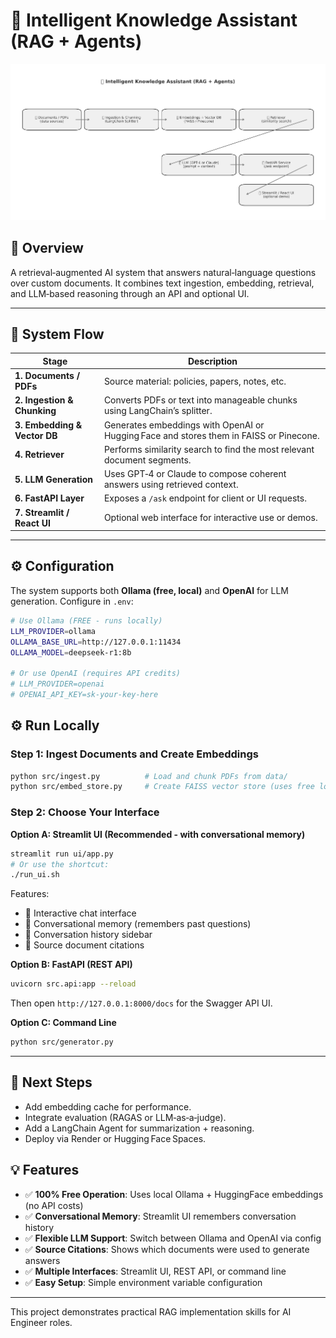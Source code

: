 # 🧠 Intelligent Knowledge Assistant (RAG + Agents)

![RAG Architecture Diagram](rag_architecture_diagram.png)

## 📘 Overview
A retrieval‑augmented AI system that answers natural‑language questions over custom documents. It combines text ingestion, embedding, retrieval, and LLM‑based reasoning through an API and optional UI.

---

## 🧩 System Flow
| Stage | Description |
|--------|--------------|
| **1. Documents / PDFs** | Source material: policies, papers, notes, etc.  |
| **2. Ingestion & Chunking** | Converts PDFs or text into manageable chunks using LangChain’s splitter. |
| **3. Embedding & Vector DB** | Generates embeddings with OpenAI or Hugging Face and stores them in FAISS or Pinecone. |
| **4. Retriever** | Performs similarity search to find the most relevant document segments. |
| **5. LLM Generation** | Uses GPT‑4 or Claude to compose coherent answers using retrieved context. |
| **6. FastAPI Layer** | Exposes a `/ask` endpoint for client or UI requests. |
| **7. Streamlit / React UI** | Optional web interface for interactive use or demos. |

---

## ⚙️ Configuration

The system supports both **Ollama (free, local)** and **OpenAI** for LLM generation. Configure in `.env`:

```bash
# Use Ollama (FREE - runs locally)
LLM_PROVIDER=ollama
OLLAMA_BASE_URL=http://127.0.0.1:11434
OLLAMA_MODEL=deepseek-r1:8b

# Or use OpenAI (requires API credits)
# LLM_PROVIDER=openai
# OPENAI_API_KEY=sk-your-key-here
```

## ⚙️ Run Locally

### Step 1: Ingest Documents and Create Embeddings
```bash
python src/ingest.py          # Load and chunk PDFs from data/
python src/embed_store.py     # Create FAISS vector store (uses free local embeddings)
```

### Step 2: Choose Your Interface

**Option A: Streamlit UI (Recommended - with conversational memory)**
```bash
streamlit run ui/app.py
# Or use the shortcut:
./run_ui.sh
```
Features:
- 💬 Interactive chat interface
- 🧠 Conversational memory (remembers past questions)
- 📜 Conversation history sidebar
- 📄 Source document citations

**Option B: FastAPI (REST API)**
```bash
uvicorn src.api:app --reload
```
Then open `http://127.0.0.1:8000/docs` for the Swagger API UI.

**Option C: Command Line**
```bash
python src/generator.py
```

---

## 🚀 Next Steps
- Add embedding cache for performance.
- Integrate evaluation (RAGAS or LLM‑as‑a‑judge).
- Add a LangChain Agent for summarization + reasoning.
- Deploy via Render or Hugging Face Spaces.

## 💡 Features

- ✅ **100% Free Operation**: Uses local Ollama + HuggingFace embeddings (no API costs)
- ✅ **Conversational Memory**: Streamlit UI remembers conversation history
- ✅ **Flexible LLM Support**: Switch between Ollama and OpenAI via config
- ✅ **Source Citations**: Shows which documents were used to generate answers
- ✅ **Multiple Interfaces**: Streamlit UI, REST API, or command line
- ✅ **Easy Setup**: Simple environment variable configuration

---

This project demonstrates practical RAG implementation skills for AI Engineer roles.
